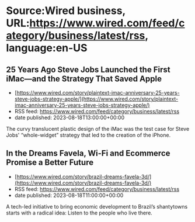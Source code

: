 # Source:Wired business, URL:https://www.wired.com/feed/category/business/latest/rss, language:en-US

## 25 Years Ago Steve Jobs Launched the First iMac—and the Strategy That Saved Apple
 - [https://www.wired.com/story/plaintext-imac-anniversary-25-years-steve-jobs-strategy-apple/](https://www.wired.com/story/plaintext-imac-anniversary-25-years-steve-jobs-strategy-apple/)
 - RSS feed: https://www.wired.com/feed/category/business/latest/rss
 - date published: 2023-08-18T13:00:00+00:00

The curvy translucent plastic design of the iMac was the test case for Steve Jobs' “whole-widget” strategy that led to the creation of the iPhone.

## In the Dreams Favela, Wi-Fi and Ecommerce Promise a Better Future
 - [https://www.wired.com/story/brazil-dreams-favela-3d/](https://www.wired.com/story/brazil-dreams-favela-3d/)
 - RSS feed: https://www.wired.com/feed/category/business/latest/rss
 - date published: 2023-08-18T11:00:00+00:00

A tech-led initiative to bring economic development to Brazil’s shantytowns starts with a radical idea: Listen to the people who live there.


